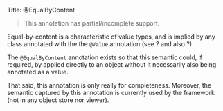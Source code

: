 Title: @EqualByContent

> This annotation has partial/incomplete support.

Equal-by-content is a characteristic of value types, and is implied by
any class annotated with the the `@Value` annotation (see ? and also ?).

The `@EqualByContent` annotation exists so that this semantic could, if
required, by applied directly to an object without it necessarily also
being annotated as a value.

That said, this annotation is only really for completeness. Moreover,
the semantic captured by this annotation is currently used by the
framework (not in any object store nor viewer).
